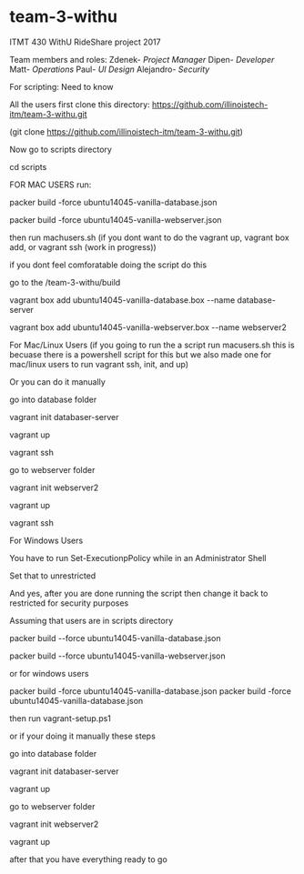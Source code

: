 # team-3-withu
ITMT 430 WithU RideShare project 2017

Team members and roles:
Zdenek- *Project Manager*
Dipen- *Developer*
Matt- *Operations*
Paul- *UI Design* 
Alejandro- *Security*


For scripting: Need to know

All the users first clone this directory:
https://github.com/illinoistech-itm/team-3-withu.git

(git clone https://github.com/illinoistech-itm/team-3-withu.git)

Now go to scripts directory

cd scripts

FOR MAC USERS run:

packer build -force ubuntu14045-vanilla-database.json

packer build -force ubuntu14045-vanilla-webserver.json

then run machusers.sh (if you dont want to do the vagrant up, vagrant box add, or vagrant ssh (work in progress))

if you dont feel comforatable doing the script do this

go to the /team-3-withu/build

vagrant box add ubuntu14045-vanilla-database.box --name database-server

vagrant box add ubuntu14045-vanilla-webserver.box --name webserver2

For Mac/Linux Users (if you going to run the a script run macusers.sh this is becuase there is a powershell script for this but we also made one for mac/linux users to run vagrant ssh, init, and up)

Or you can do it manually

go into database folder

vagrant init databaser-server

vagrant up

vagrant ssh

go to webserver folder 

vagrant init webserver2

vagrant up 

vagrant ssh

For Windows Users

You have to run Set-ExecutionpPolicy while in an Administrator Shell

Set that to unrestricted

And yes, after you are done running the script then change it back to restricted for security purposes

Assuming that users are in scripts directory

packer build --force ubuntu14045-vanilla-database.json

packer build --force ubuntu14045-vanilla-webserver.json

or for windows users 

packer build -force ubuntu14045-vanilla-database.json
packer build -force ubuntu14045-vanilla-database.json

then run vagrant-setup.ps1 

or if your doing it manually these steps

go into database folder

vagrant init databaser-server

vagrant up

go to webserver folder 

vagrant init webserver2

vagrant up 

after that you have everything ready to go

 


